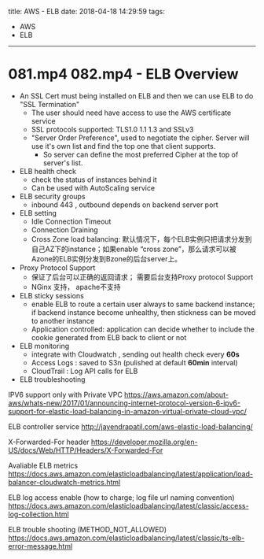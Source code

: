 title: AWS - ELB
date: 2018-04-18 14:29:59
tags:
- AWS
- ELB
---

# 081.mp4 082.mp4 - ELB Overview


* An SSL Cert must being installed on ELB and then we can use ELB to do "SSL Termination"
   * The user should need have access to use the AWS certificate service
   * SSL protocols supported: TLS1.0 1.1 1.3 and SSLv3
   * "Server Order Preference", used to negotiate the cipher. Server will use it's own list and find the top one that client supports.
      * So server can define the most preferred Cipher at the top of server's list.
* ELB health check
   * check the status of instances behind it
   * Can be used with AutoScaling service
* ELB security groups
   * inbound 443 , outbound depends on backend server port
* ELB setting
   * Idle Connection Timeout
   * Connection Draining
   * Cross Zone load balancing: 默认情况下，每个ELB实例只把请求分发到自己AZ下的instance；如果enable “cross zone”，那么请求可以被Azone的ELB实例分发到Bzone的后台server上。
* Proxy Protocol Support
   * 保证了后台可以正确的返回请求； 需要后台支持Proxy protocol Support
   * NGinx 支持， apache不支持
* ELB sticky sessions
   * enable ELB to route a certain user always to same backend instance; if backend instance become unhealthy, then stickness can be moved to another instance
   * Application controlled: application can decide whether to include the cookie generated from ELB back to client or not
* ELB monitoring
   * integrate with Cloudwatch , sending out health check every __60s__
   * Access Logs : saved to S3n (pulished at default __60min__ interval)
   * CloudTrail : Log API calls for ELB
* ELB troubleshooting


IPV6 support only with Private VPC
https://aws.amazon.com/about-aws/whats-new/2017/01/announcing-internet-protocol-version-6-ipv6-support-for-elastic-load-balancing-in-amazon-virtual-private-cloud-vpc/


ELB controller service
http://jayendrapatil.com/aws-elastic-load-balancing/

X-Forwarded-For header
https://developer.mozilla.org/en-US/docs/Web/HTTP/Headers/X-Forwarded-For


Avaliable ELB metrics
https://docs.aws.amazon.com/elasticloadbalancing/latest/application/load-balancer-cloudwatch-metrics.html

ELB log access enable (how to charge; log file url naming convention)
https://docs.aws.amazon.com/elasticloadbalancing/latest/classic/access-log-collection.html

ELB trouble shooting (METHOD_NOT_ALLOWED)
https://docs.aws.amazon.com/elasticloadbalancing/latest/classic/ts-elb-error-message.html
